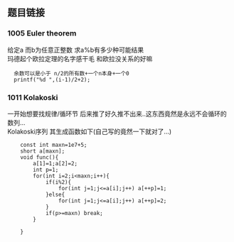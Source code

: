 ## 题目链接


### 1005	Euler theorem
给定a 而b为任意正整数 求a%b有多少种可能结果<br>
玛德起个欧拉定理的名字感干毛 和欧拉没关系的好嘛
      
      余数可以是小于 n/2的所有数+一个n本身+一个0
      printf("%d ",(i-1)/2+2);
      
      
      

### 1011 Kolakoski
一开始想要找规律/循环节 后来推了好久推不出来..这东西竟然是永远不会循环的数列...<br>
Kolakoski序列 其生成函数如下(自己写的竟然一下就对了...)

        const int maxn=1e7+5;
        short a[maxn];
        void func(){
            a[1]=1;a[2]=2;
            int p=1;
            for(int i=2;i<maxn;i++){
                if(i%2){
                    for(int j=1;j<=a[i];j++) a[++p]=1;
                }else{
                    for(int j=1;j<=a[i];j++) a[++p]=2;
                }
                if(p>=maxn) break;
            }

        }
        


